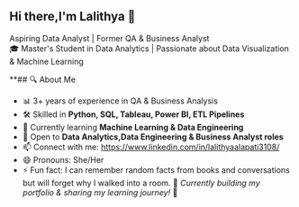 ## Hi there,I'm Lalithya 👋
Aspiring Data Analyst | Former QA & Business Analyst  
🎓 Master's Student in Data Analytics | Passionate about Data Visualization & Machine Learning

**## 🔍 About Me
- 📊 3+ years of experience in QA & Business Analysis
- 🛠️ Skilled in **Python, SQL, Tableau, Power BI, ETL Pipelines**
- 📖 Currently learning **Machine Learning & Data Engineering**
- 🎯 Open to **Data Analytics,Data Engineering & Business Analyst roles** 
- 📫 Connect with me: https://www.linkedin.com/in/lalithyaalapati3108/
- 😄 Pronouns: She/Her
- ⚡ Fun fact: I can remember random facts from books and conversations but will forget why I walked into a room.
📌 *Currently building my portfolio & sharing my learning journey!* 🚀

